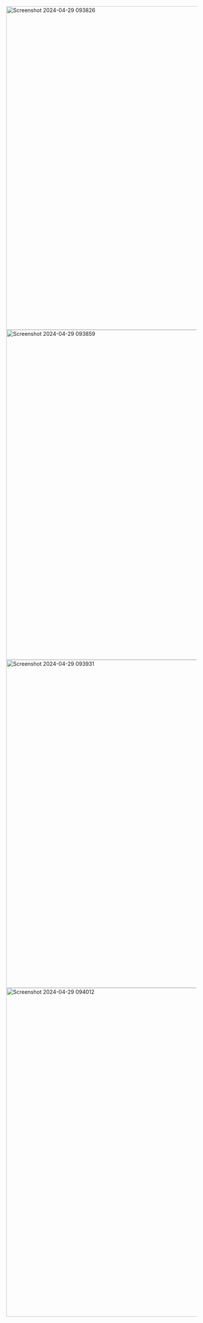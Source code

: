 <img width="857" alt="Screenshot 2024-04-29 093826" src="https://github.com/eliyasson/Jquery_project/assets/65622182/0873ed2c-26a1-42ca-b0ac-8885d115e951">
<img width="874" alt="Screenshot 2024-04-29 093859" src="https://github.com/eliyasson/Jquery_project/assets/65622182/157c11b5-f86e-4ee6-93cb-3f2bfc176e5d">
<img width="869" alt="Screenshot 2024-04-29 093931" src="https://github.com/eliyasson/Jquery_project/assets/65622182/65b532a2-228d-45ef-9b67-16274dad167e">
<img width="871" alt="Screenshot 2024-04-29 094012" src="https://github.com/eliyasson/Jquery_project/assets/65622182/5895b61d-6bae-45c2-b374-7ea90e1a138c">
